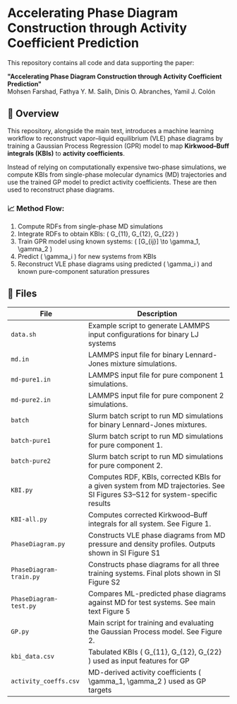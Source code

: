 # Accelerating Phase Diagram Construction through Activity Coefficient Prediction

This repository contains all code and data supporting the paper:

**"Accelerating Phase Diagram Construction through Activity Coefficient Prediction"**  
Mohsen Farshad, Fathya Y. M. Salih, Dinis O. Abranches, Yamil J. Colón

## 🧠 Overview

This repository, alongside the main text, introduces a machine learning workflow to reconstruct vapor–liquid equilibrium (VLE) phase diagrams by training a Gaussian Process Regression (GPR) model to map **Kirkwood–Buff integrals (KBIs)** to **activity coefficients**.

Instead of relying on computationally expensive two-phase simulations, we compute KBIs from single-phase molecular dynamics (MD) trajectories and use the trained GP model to predict activity coefficients. These are then used to reconstruct phase diagrams.

### 📈 Method Flow:

1. Compute RDFs from single-phase MD simulations
2. Integrate RDFs to obtain KBIs: \( G_{11}, G_{12}, G_{22} \)
3. Train GPR model using known systems: \( [G_{ij}] \to \gamma_1, \gamma_2 \)
4. Predict \( \gamma_i \) for new systems from KBIs
5. Reconstruct VLE phase diagrams using predicted \( \gamma_i \) and known pure-component saturation pressures

## 📁 Files

| File | Description |
|------|-------------|
| `data.sh` | Example script to generate LAMMPS input configurations for binary LJ systems |
| `md.in` | LAMMPS input file for binary Lennard-Jones mixture simulations.
| `md-pure1.in` | LAMMPS input file for pure component 1 simulations.
| `md-pure2.in` | LAMMPS input file for pure component 2 simulations.
| `batch` | Slurm batch script to run MD simulations for binary Lennard-Jones mixtures.
| `batch-pure1` | Slurm batch script to run MD simulations for pure component 1.
| `batch-pure2` | Slurm batch script to run MD simulations for pure component 2.
| `KBI.py` | Computes RDF, KBIs, corrected KBIs for a given system from MD trajectories. See SI Figures S3–S12 for system-specific results |
| `KBI-all.py` | Computes corrected Kirkwood–Buff integrals for all system. See Figure 1.  |
| `PhaseDiagram.py` | Constructs VLE phase diagrams from MD pressure and density profiles. Outputs shown in SI Figure S1 |
| `PhaseDiagram-train.py` | Constructs phase diagrams for all three training systems. Final plots shown in SI Figure S2 |
| `PhaseDiagram-test.py` | Compares ML-predicted phase diagrams against MD for test systems. See main text Figure 5 |
| `GP.py` | Main script for training and evaluating the Gaussian Process model. See Figure 2. |
| `kbi_data.csv` | Tabulated KBIs \( G_{11}, G_{12}, G_{22} \) used as input features for GP |
| `activity_coeffs.csv` | MD-derived activity coefficients \( \gamma_1, \gamma_2 \) used as GP targets |
